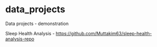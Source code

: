 # data_projects
Data projects - demonstration


Sleep Health Analysis - https://github.com/Muttakim63/sleep-health-analysis-repo
